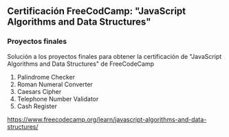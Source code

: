 ## Certificación FreeCodCamp: "JavaScript Algorithms and Data Structures"

### Proyectos finales


Solución a los proyectos finales para obtener la certificación de "JavaScript Algorithms and Data Structures" de FreeCodeCamp

1. Palindrome Checker
2. Roman Numeral Converter
3. Caesars Cipher
4. Telephone Number Validator
5. Cash Register

https://www.freecodecamp.org/learn/javascript-algorithms-and-data-structures/
